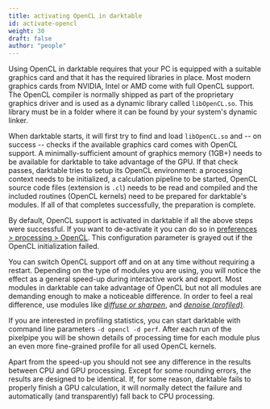 ```yaml
---
title: activating OpenCL in darktable
id: activate-opencl
weight: 30
draft: false
author: "people"
---
```


Using OpenCL in darktable requires that your PC is equipped with a suitable graphics card and that it has the required libraries in place. Most modern graphics cards from NVIDIA, Intel or AMD come with full OpenCL support. The OpenCL compiler is normally shipped as part of the proprietary graphics driver and is used as a dynamic library called `libOpenCL.so`. This library must be in a folder where it can be found by your system's dynamic linker.

When darktable starts, it will first try to find and load `libOpenCL.so` and -- on success -- checks if the available graphics card comes with OpenCL support. A minimally-sufficient amount of graphics memory (1GB+) needs to be available for darktable to take advantage of the GPU. If that check passes, darktable tries to setup its OpenCL environment: a processing context needs to be initialized, a calculation pipeline to be started, OpenCL source code files (extension is `.cl`) needs to be read and compiled and the included routines (OpenCL kernels) need to be prepared for darktable's modules. If all of that completes successfully, the preparation is complete.

By default, OpenCL support is activated in darktable if all the above steps were successful. If you want to de-activate it you can do so in [preferences > processing > OpenCL](../../preferences-settings/processing#cpu--gpu--memory). This configuration parameter is grayed out if the OpenCL initialization failed.

You can switch OpenCL support off and on at any time without requiring a restart. Depending on the type of modules you are using, you will notice the effect as a general speed-up during interactive work and export. Most modules in darktable can take advantage of OpenCL but not all modules are demanding enough to make a noticeable difference. In order to feel a real difference, use modules like [_diffuse or sharpen_](../../module-reference/processing-modules/diffuse.md), and [_denoise (profiled)_](../../module-reference/processing-modules/denoise-profiled.md).

If you are interested in profiling statistics, you can start darktable with command line parameters `-d opencl -d perf`. After each run of the pixelpipe you will be shown details of processing time for each module plus an even more fine-grained profile for all used OpenCL kernels.

Apart from the speed-up you should not see any difference in the results between CPU and GPU processing. Except for some rounding errors, the results are designed to be identical. If, for some reason, darktable fails to properly finish a GPU calculation, it will normally detect the failure and automatically (and transparently) fall back to CPU processing.
